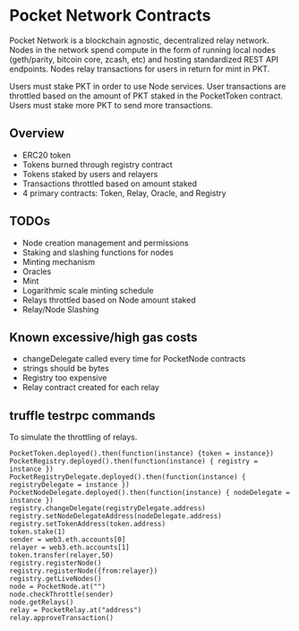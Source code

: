 # Pocket Network Contracts

Pocket Network is a blockchain agnostic, decentralized relay network. Nodes in the network spend compute in the form of running local nodes (geth/parity, bitcoin core, zcash, etc) and hosting standardized REST API endpoints. Nodes relay transactions for users in return for mint in PKT.

Users must stake PKT in order to use Node services. User transactions are throttled based on the amount of PKT staked in the PocketToken contract. Users must stake more PKT to send more transactions.

## Overview

- ERC20 token
- Tokens burned through registry contract
- Tokens staked by users and relayers
- Transactions throttled based on amount staked
- 4 primary contracts: Token, Relay, Oracle, and Registry

## TODOs

- Node creation management and permissions
- Staking and slashing functions for nodes
- Minting mechanism
- Oracles
- Mint
- Logarithmic scale minting schedule
- Relays throttled based on Node amount staked
- Relay/Node Slashing

## Known excessive/high gas costs

- changeDelegate called every time for PocketNode contracts
- strings should be bytes
- Registry too expensive
- Relay contract created for each relay

## truffle testrpc commands

To simulate the throttling of relays.
```
PocketToken.deployed().then(function(instance) {token = instance})
PocketRegistry.deployed().then(function(instance) { registry = instance })
PocketRegistryDelegate.deployed().then(function(instance) { registryDelegate = instance })
PocketNodeDelegate.deployed().then(function(instance) { nodeDelegate = instance })
registry.changeDelegate(registryDelegate.address)
registry.setNodeDelegateAddress(nodeDelegate.address)
registry.setTokenAddress(token.address)
token.stake(1)
sender = web3.eth.accounts[0]
relayer = web3.eth.accounts[1]
token.transfer(relayer,50)
registry.registerNode()
registry.registerNode({from:relayer})
registry.getLiveNodes()
node = PocketNode.at("")
node.checkThrottle(sender)
node.getRelays()
relay = PocketRelay.at("address")
relay.approveTransaction()
```
